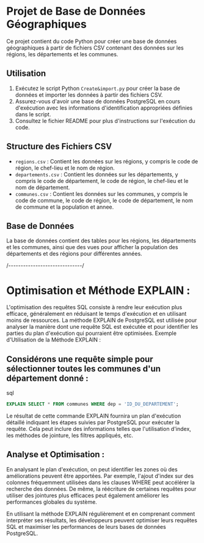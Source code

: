 # Projet de Base de Données Géographiques

Ce projet contient du code Python pour créer une base de données géographiques à partir de fichiers CSV contenant des données sur les régions, les départements et les communes.

## Utilisation

1. Exécutez le script Python `Create&import.py` pour créer la base de données et importer les données à partir des fichiers CSV.
2. Assurez-vous d'avoir une base de données PostgreSQL en cours d'exécution avec les informations d'identification appropriées définies dans le script.
3. Consultez le fichier README pour plus d'instructions sur l'exécution du code.

## Structure des Fichiers CSV

- `regions.csv` : Contient les données sur les régions, y compris le code de région, le chef-lieu et le nom de région.
- `departements.csv` : Contient les données sur les départements, y compris le code de département, le code de région, le chef-lieu et le nom de département.
- `communes.csv` : Contient les données sur les communes, y compris le code de commune, le code de région, le code de département, le nom de commune et la population et annee.

## Base de Données

La base de données contient des tables pour les régions, les départements et les communes, ainsi que des vues pour afficher la population des départements et des régions pour différentes années.


/------------------------------/
# Optimisation et Méthode EXPLAIN :

L'optimisation des requêtes SQL consiste à rendre leur exécution plus efficace, généralement en réduisant le temps d'exécution et en utilisant moins de ressources. La méthode EXPLAIN de PostgreSQL est utilisée pour analyser la manière dont une requête SQL est exécutée et pour identifier les parties du plan d'exécution qui pourraient être optimisées.
Exemple d'Utilisation de la Méthode EXPLAIN :

## Considérons une requête simple pour sélectionner toutes les communes d'un département donné :

sql
```sql
EXPLAIN SELECT * FROM communes WHERE dep = 'ID_DU_DEPARTEMENT';
```
Le résultat de cette commande EXPLAIN fournira un plan d'exécution détaillé indiquant les étapes suivies par PostgreSQL pour exécuter la requête. Cela peut inclure des informations telles que l'utilisation d'index, les méthodes de jointure, les filtres appliqués, etc.

## Analyse et Optimisation :

En analysant le plan d'exécution, on peut identifier les zones où des améliorations peuvent être apportées. Par exemple, l'ajout d'index sur des colonnes fréquemment utilisées dans les clauses WHERE peut accélérer la recherche des données. De même, la réécriture de certaines requêtes pour utiliser des jointures plus efficaces peut également améliorer les performances globales du système.

En utilisant la méthode EXPLAIN régulièrement et en comprenant comment interpréter ses résultats, les développeurs peuvent optimiser leurs requêtes SQL et maximiser les performances de leurs bases de données PostgreSQL.
